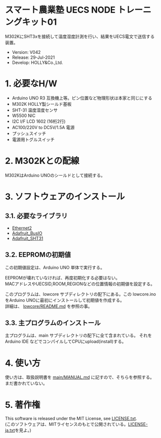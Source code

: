 スマート農業塾 UECS NODE トレーニングキット01
===========================================

M302KにSHT3xを接続して温度湿度計測を行い、結果をUECS電文で送信する装置。

- Version: V042
- Release: 29-Jul-2021
- Develop: HOLLY&Co.,Ltd.

# 1. 必要なH/W

- Arduino UNO R3 互換機上等。ピン位置など物理形状は本家と同じにする
- M302K HOLLY製シールド基板
- SHT-31 温度湿度センサ
- W5500 NIC
- I2C I/F LCD 1602 (16桁2行)
- AC100/220V to DC5V/1.5A 電源
- プッシュスイッチ
- 電源用トグルスイッチ

# 2. M302Kとの配線

M302KはArduino UNOのシールドとして接続する。

# 3. ソフトウェアのインストール

## 3.1. 必要なライブラリ
- [Ethernet2](https://github.com/adafruit/Ethernet2)
- [Adafruit_BusIO](https://github.com/adafruit/Adafruit_BusIO)
- [Adafruit_SHT31](https://github.com/adafruit/Adafruit_SHT31)

## 3.2. EEPROMの初期値

この初期値設定は、Arduino UNO 単体で実行する。

EEPROMが壊れていなければ、再度初期化する必要はない。  
MACアドレスやUECSID,ROOM,REGIONなどの位置情報の初期値を設定する。

このプログラムは、lowcore サブディレクトリの配下にある。この lowcore.ino をArduino UNOに最初にインストールして初期値を作成する。  
詳細は、 [lowcore/README.md](lowcore/README.md) を参照の事。

## 3.3. 主プログラムのインストール

主プログラムは、main サブディレクトリの配下に全て含まれている。
それを Arduino IDE などでコンパイルしてCPUにupload(install)する。

# 4. 使い方

使い方は、取扱説明書を [main/MANUAL.md](main/MANUAL.md) に記すので、そちらを参照する。
まだ書かれていない。

# 5. 著作権

This software is released under the MIT License, see [LICENSE.txt](LICENSE.txt).  
(このソフトウェアは、MITライセンスのもとで公開されている。[LICENSE-ja.txt](LICENSE-ja.txt)を見よ。)
